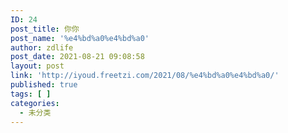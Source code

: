 ```yaml
---
ID: 24
post_title: 你你
post_name: '%e4%bd%a0%e4%bd%a0'
author: zdlife
post_date: 2021-08-21 09:08:58
layout: post
link: 'http://iyoud.freetzi.com/2021/08/%e4%bd%a0%e4%bd%a0/'
published: true
tags: [ ]
categories:
  - 未分类
---
```

<!-- wp:image {"id":6,"sizeSlug":"large"} --><figure class="wp-block-image size-large">

<img src="http://iyoud.freetzi.com/wp-content/uploads/2021/08/img_1212-scaled.jpg" alt="" class="wp-image-6" /></figure> <!-- /wp:image -->